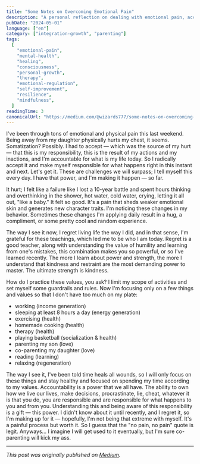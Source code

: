 ```yaml
---
title: "Some Notes on Overcoming Emotional Pain"
description: "A personal reflection on dealing with emotional pain, accountability, and personal growth through challenging times."
pubDate: "2024-05-01"
language: ["en"]
category: ["integration-growth", "parenting"]
tags:
  [
    "emotional-pain",
    "mental-health",
    "healing",
    "consciousness",
    "personal-growth",
    "therapy",
    "emotional-regulation",
    "self-improvement",
    "resilience",
    "mindfulness",
  ]
readingTime: 3
canonicalUrl: "https://medium.com/@wizards777/some-notes-on-overcoming-emotional-pain-1e0315607456"
---
```


I've been through tons of emotional and physical pain this last weekend. Being away from my daughter physically hurts my chest, it seems. Somatization? Possibly. I had to accept — which was the source of my hurt — that this is my responsibility, this is the result of my actions and my inactions, and I'm accountable for what is my life today. So I radically accept it and make myself responsible for what happens right in this instant and next. Let's get it. These are challenges we will surpass; I tell myself this every day. I have that power, and I'm making it happen — so far.

It hurt; I felt like a failure like I lost a 10-year battle and spent hours thinking and overthinking in the shower, hot water, cold water, crying, letting it all out, "like a baby." It felt so good. It's a pain that sheds weaker emotional skin and generates new character traits. I'm noticing these changes in my behavior. Sometimes these changes I'm applying daily result in a hug, a compliment, or some pretty cool and random experience.

The way I see it now, I regret living life the way I did, and in that sense, I'm grateful for these teachings, which led me to be who I am today. Regret is a good teacher, along with understanding the value of humility and learning from one's mistakes, this combination makes you so powerful, or so I've learned recently. The more I learn about power and strength, the more I understand that kindness and restraint are the most demanding power to master. The ultimate strength is kindness.

How do I practice these values, you ask? I limit my scope of activities and set myself some guardrails and rules. Now I'm focusing only on a few things and values so that I don't have too much on my plate:

- working (income generation)
- sleeping at least 8 hours a day (energy generation)
- exercising (health)
- homemade cooking (health)
- therapy (health)
- playing basketball (socialization & health)
- parenting my son (love)
- co-parenting my daughter (love)
- reading (learning)
- relaxing (regeneration)

The way I see it, I've been told time heals all wounds, so I will only focus on these things and stay healthy and focused on spending my time according to my values. Accountability is a power that we all have. The ability to own how we live our lives, make decisions, procrastinate, lie, cheat, whatever it is that you do, you are responsible and are responsible for what happens to you and from you. Understanding this and being aware of this responsibility is a gift — this power. I didn't know about it until recently, and I regret it, so I'm making up for it — hopefully, I'm not being that extreme with myself. It's a painful process but worth it. So I guess that the "no pain, no pain" quote is legit. Anyways… I imagine I will get used to it eventually, but I'm sure co-parenting will kick my ass.

---

_This post was originally published on [Medium](https://medium.com/@wizards777/some-notes-on-overcoming-emotional-pain-1e0315607456)._
